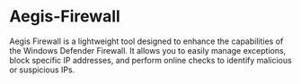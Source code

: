 # Aegis-Firewall
Aegis Firewall is a lightweight tool designed to enhance the capabilities of the Windows Defender Firewall. It allows you to easily manage exceptions, block specific IP addresses, and perform online checks to identify malicious or suspicious IPs.
